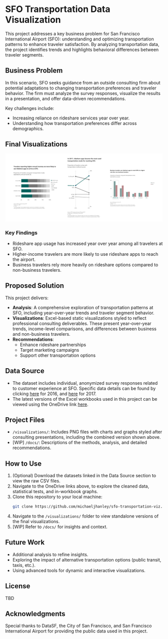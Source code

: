 # SFO Transportation Data Visualization

This project addresses a key business problem for San Francisco International Airport (SFO): understanding and optimizing transportation patterns to enhance traveler satisfaction. By analyzing transportation data, the project identifies trends and highlights behavioral differences between traveler segments.

## Business Problem
In this scenario, SFO seeks guidance from an outside consulting firm about potential adaptations to changing transportation preferences and traveler behavior. The firm must analyze the survey responses, visualize the results in a presentation, and offer data-driven recommendations.

Key challenges include:
- Increasing reliance on rideshare services year over year.
- Understanding how transportation preferences differ across demographics.

## Final Visualizations
<img src="visualizations/viz_combined_v2.png" />

### Key Findings
- Rideshare app usage has increased year over year among all travelers at SFO.
- Higher-income travelers are more likely to use rideshare apps to reach the airport.
- Business travelers rely more heavily on rideshare options compared to non-business travelers.

## Proposed Solution
This project delivers:
- **Analysis**: A comprehensive exploration of transportation patterns at SFO, including year-over-year trends and traveler segment behavior.
- **Visualizations**: Excel-based static visualizations styled to reflect professional consulting deliverables. These present year-over-year trends, income-level comparisons, and differences between business and non-business travelers.
- **Recommendations**:
     - Enhance rideshare partnerships
     - Target marketing campaigns
     - Support other transportation options

## Data Source
- The dataset includes individual, anonymized survey responses related to customer experience at SFO. Specific data details can be found by clicking [here](https://data.sfgov.org/Transportation/2016-SFO-Customer-Survey/t3vr-buhp/about_data) for 2016, and [here](https://data.sfgov.org/Transportation/2017-SFO-Customer-Survey/nnh5-5rwz/about_data) for 2017.
- The latest versions of the Excel workbooks used in this project can be viewed using the OneDrive link [here](https://1drv.ms/f/c/854e97c8f38cec29/Ev5r09aNAkpMqS3MXzqXLCQB9cOakI3zikrt1w5l1kZ5aA?e=1bGKHw).

## Project Files
- `/visualizations/`: Includes PNG files with charts and graphs styled after consulting presentations, including the combined version shown above.
- [WIP] `/docs/`: Descriptions of the methods, analysis, and detailed recommendations.

## How to Use
1. (Optional) Download the datasets linked in the Data Source section to view the raw CSV files.
2. Navigate to the OneDrive links above, to explore the cleaned data, statistical tests, and in-workbook graphs.
3. Clone this repository to your local machine:
   ```bash
   git clone https://github.com/michaeljhanley/sfo-transportation-viz.git
   ```
4. Navigate to the `/visualizations/` folder to view standalone versions of the final visualizations.
5. [WIP] Refer to `/docs/` for insights and context.

## Future Work
- Additional analysis to refine insights.
- Exploring the impact of alternative transportation options (public transit, taxis, etc.).
- Using advanced tools for dynamic and interactive visualizations.

## License
TBD

## Acknowledgments
Special thanks to DataSF, the City of San Francisco, and San Francisco International Airport for providing the public data used in this project.
